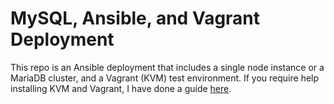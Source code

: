 # MySQL, Ansible, and Vagrant Deployment
This repo is an Ansible deployment that includes a single node instance or a MariaDB cluster, and a Vagrant (KVM) test environment. If you require help installing KVM and Vagrant, I have done a guide [here](https://alexandermussell.com/kvm/vagrant/ubuntu18.04/virtualisation/2020/03/17/kvm-vagrant-environment.html).

